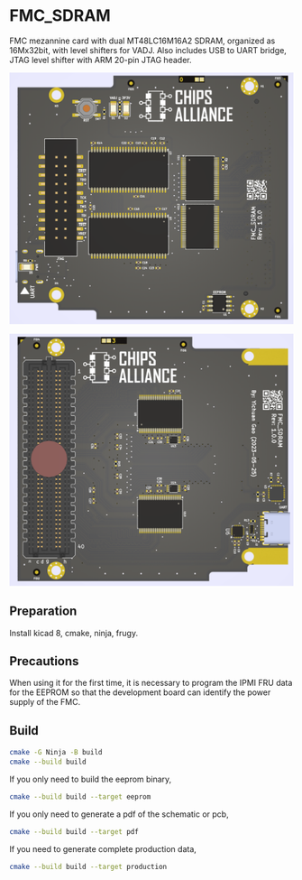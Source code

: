 # FMC_SDRAM

FMC mezannine card with dual MT48LC16M16A2 SDRAM, organized as 16Mx32bit, with level shifters for VADJ.
Also includes USB to UART bridge, JTAG level shifter with ARM 20-pin JTAG header.

![3D VIEW TOP](./image/fmc_sdram_3d_top.png)

![3D VIEW BOTTOM](./image/fmc_sdram_3d_bot.png)

## Preparation

Install kicad 8, cmake, ninja, frugy.

## Precautions

When using it for the first time, it is necessary to program the IPMI FRU data
for the EEPROM so that the development board can identify the power supply
of the FMC.

## Build

```bash
cmake -G Ninja -B build
cmake --build build
```

If you only need to build the eeprom binary,

```bash
cmake --build build --target eeprom
```

If you only need to generate a pdf of the schematic or pcb,

```bash
cmake --build build --target pdf
```

If you need to generate complete production data,

```bash
cmake --build build --target production
```
